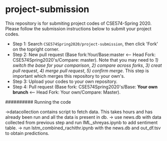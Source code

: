 # project-submission
This repository is for submiting project codes of CSE574-Spring 2020. Please follow the submission instructions below to submit your project codes.

- Step 1: Search `CSE574Spring2020/project-submission`, then click 'Fork' on the topright corner.
- Step 2: New pull request (Base fork:Your/Base:master <— Head Fork: CSE574Spring2020's/Compare: master). Note that you may need to *1) switch the base for your comparison*, *2) compare across forks*, *3) creat pull request*, *4) merge pull request*, *5) confirm merge*. This step is important which merges this repository to your own's.
- Step 3: Upload your codes to your own repository.
- Step 4: Pull request (Base fork: CSE574Spring2020's/Base: **Your own brunch** <— Head Fork: Your own/Compare: Master).


##########
Running the code

->datacollection contains script to fetch data. This takes hours and has already been run and all the data is present in db. 
-> use news.db with data collected from previous step and run IML_shreyas.ipynb to add sentiment table. 
-> run lstm_combined_rachithr.ipynb with the news.db and out_df.tsv to obtain predictions. 
